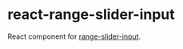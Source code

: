 # react-range-slider-input

React component for [range-slider-input](https://www.npmjs.com/package/range-slider-input).